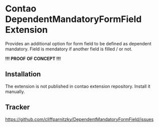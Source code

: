 Contao DependentMandatoryFormField Extension
============================================

Provides an additional option for form field to be defined as dependent mandatory. Field is mendatory if another field is filled / or not.

**!!! PROOF OF CONCEPT !!!**


Installation
------------

The extension is not published in contao extension repository.
Install it manually.


Tracker
-------

https://github.com/cliffparnitzky/DependentMandatoryFormField/issues